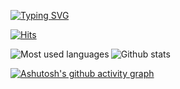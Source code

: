 [![Typing SVG](https://readme-typing-svg.herokuapp.com?font=Kanit&color=%23421A8A&size=35&duration=6000&center=true&vCenter=true&width=500&height=70&lines=Hi+there%2C+I'm+Hyunjung)](https://git.io/typing-svg)

[![Hits](https://hits.seeyoufarm.com/api/count/incr/badge.svg?url=https%3A%2F%2Fgithub.com%2Fgjbae1212%2Fhit-counter)](https://hits.seeyoufarm.com)

<p><img align="left" src="https://github-readme-stats.vercel.app/api/top-langs?username=hyunjungkim1120&show_icons=true&locale=en&layout=compact&langs_count=6" alt="Most used languages" /></p>
<p><img align="center" src="https://github-readme-stats.vercel.app/api?username=hyunjungkim1120&show_icons=true&locale=en&hide=contribs,prs" alt="Github stats"  /></p>

[![Ashutosh's github activity graph](https://activity-graph.herokuapp.com/graph?username=hyunjungkim1120&theme=rogue)](https://github.com/ashutosh00710/github-readme-activity-graph)
